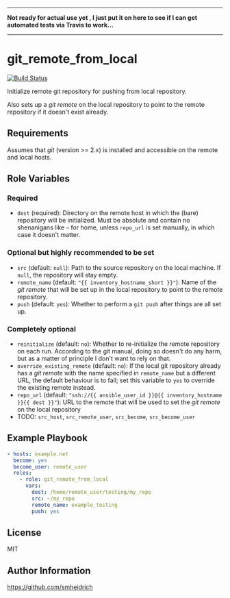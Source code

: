-----

**Not ready for actual use yet , I just put it on here to see if I can get
automated tests via Travis to work...**

-----

git_remote_from_local
=====================

[![Build Status](https://travis-ci.org/smheidrich/git_remote_from_local.svg?branch=master)](https://travis-ci.org/smheidrich/git_remote_from_local)

Initialize remote git repository for pushing from local repository.

Also sets up a *git remote* on the local repository to point to the remote
repository if it doesn't exist already.

Requirements
------------

Assumes that *git* (version >= 2.x) is installed and accessible on the remote
and local hosts.

Role Variables
--------------

### Required

- ``dest`` (required): Directory on the remote host in which the (bare)
  repository will be initialized. Must be absolute and contain no shenanigans
  like ``~`` for home, unless ``repo_url`` is set manually, in which case it
  doesn't matter.

### Optional but highly recommended to be set

- ``src`` (default: ``null``): Path to the source repository on the local
  machine. If ``null``, the repository will stay empty.
- ``remote_name`` (default: ``"{{ inventory_hostname_short }}"``): Name
  of the *git remote* that will be set up in the local repository to point to
  the remote repository.
- ``push`` (default: ``yes``): Whether to perform a ``git push`` after things
  are all set up.

### Completely optional

- ``reinitialize`` (default: ``no``): Whether to re-initialize the remote
  repository on each run. According to the git manual, doing so doesn't do any
  harm, but as a matter of principle I don't want to rely on that.
- ``override_existing_remote`` (default: ``no``): If the local git repository
  already has a *git remote* with the name specified in ``remote_name`` but a
  different URL, the default behaviour is to fail; set this variable to ``yes``
  to override the existing remote instead.
- ``repo_url`` (default: ``"ssh://{{ ansible_user_id }}@{{ inventory_hostname
  }}{{ dest }}"``): URL to the remote that will be used to set the *git
  remote* on the local repository
- TODO: ``src_host``, ``src_remote_user``, ``src_become``, ``src_become_user``


Example Playbook
----------------

```yaml
- hosts: example.net
  become: yes
  become_user: remote_user
  roles:
    - role: git_remote_from_local
      vars:
        dest: /home/remote_user/testing/my_repo
        src: ~/my_repo
        remote_name: example_testing
        push: yes
```


License
-------

MIT


Author Information
------------------

https://github.com/smheidrich


